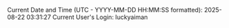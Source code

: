 Current Date and Time (UTC - YYYY-MM-DD HH:MM:SS formatted): 2025-08-22 03:31:27
Current User's Login: luckyaiman
